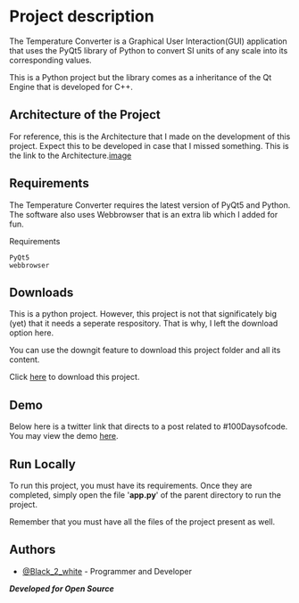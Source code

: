 
# Project description
The Temperature Converter is a Graphical User Interaction(GUI) application that uses the PyQt5 library of Python to convert SI units of any scale into its corresponding values.

This is a Python project but the library comes as a inheritance of the Qt Engine that is developed for C++.





## Architecture of the Project

For reference, this is the Architecture that I made on the development of this project. Expect this to be developed in case that I missed something.
This is the link to the Architecture.[image](https://excalidraw.com/#json=9OldSol-T_XQwxATrvOR_,3_84OPit7qo_aunJ0h6mfw)

## Requirements

The Temperature Converter requires the latest version of PyQt5 and Python. The software also uses Webbrowser that is an extra lib which I added for fun.

Requirements

```
PyQt5
webbrowser
```


## Downloads

This is a python project. However, this project is not that significately big (yet) that it needs a seperate respository. That is why, I left the download option here.

You can use the downgit feature to download this project folder and all its content.

Click [here](https://downgit.github.io/#/home?url=https://github.com/Code-Blender-7/Mini_Apps/tree/main/Temperature-Converter) to download this project.


## Demo

Below here is a twitter link that directs to a post related to #100Daysofcode. You may view the demo [here](https://mobile.twitter.com/Black_2_white/status/1549072634092359680).
## Run Locally
To run this project, you must have its requirements. Once they are completed, simply open the file '**app.py**' of the parent directory to run the project.

Remember that you must have all the files of the project present as well.

## Authors

- [@Black_2_white](www.twitter.com/Black_2_white) - Programmer and Developer

___Developed for Open Source___


